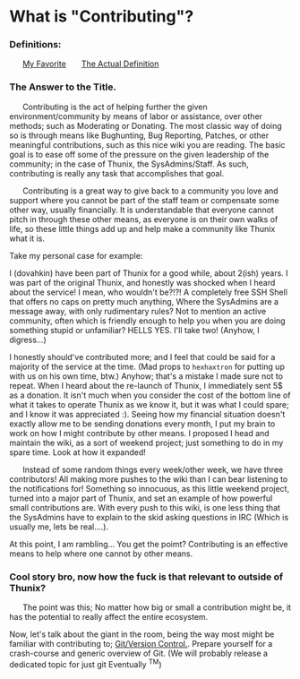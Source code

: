 # What is "Contributing"?

### Definitions:
&nbsp;&nbsp;&nbsp;&nbsp;&nbsp;&nbsp;[My Favorite](https://www.urbandictionary.com/define.php?term=contributing)
&nbsp;&nbsp;&nbsp;&nbsp;&nbsp;&nbsp;[The Actual Definition](https://www.dictionary.com/browse/contributing)

### The Answer to the Title.
&nbsp;&nbsp;&nbsp;&nbsp;&nbsp;&nbsp;Contributing is the act of helping further the given environment/community by means of labor or assistance, over other methods; such as Moderating or Donating.
The most classic way of doing so is through means like Bughunting, Bug Reporting, Patches, or other meaningful contributions, such as this nice wiki you are reading.
The basic goal is to ease off some of the pressure on the given leadership of the community; in the case of Thunix, the SysAdmins/Staff. As such, contributing is really any task that accomplishes that goal.

&nbsp;&nbsp;&nbsp;&nbsp;&nbsp;&nbsp;Contributing is a great way to give back to a community you love and support where you cannot be part of the staff team or compensate some other way, usually financially.
It is understandable that everyone cannot pitch in through these other means, as everyone is on their own walks of life, so these little things add up and help make a community like Thunix what it is.

Take my personal case for example:

I (dovahkin) have been part of Thunix for a good while, about 2(ish) years. I was part of the original Thunix, and honestly was shocked when I heard about the service!
I mean, who wouldn't be?!?! A completely free SSH Shell that offers no caps on pretty much anything, Where the SysAdmins are a message away, with only rudimentary rules? Not to mention an active community, often which is friendly enough to help you when you are doing something stupid or unfamiliar?
HELLS YES. I'll take two! (Anyhow, I digress...)

I honestly should've contributed more; and I feel that could be said for a majority of the service at the time.
(Mad props to ``hexhaxtron`` for putting up with us on his own time, btw.)
Anyhow; that's a mistake I made sure not to repeat. When I heard about the re-launch of Thunix, I immediately sent 5$ as a donation.
It isn't much when you consider the cost of the bottom line of what it takes to operate Thunix as we know it, but it was what I could spare; and I know it was appreciated :).
Seeing how my financial situation doesn't exactly allow me to be sending donations every month, I put my brain to work on how I might contribute by other means.
I proposed I head and maintain the wiki, as a sort of weekend project; just something to do in my spare time. Look at how it expanded!

&nbsp;&nbsp;&nbsp;&nbsp;&nbsp;&nbsp;Instead of some random things every week/other week, we have three contributors! All making more pushes to the wiki than I can bear listening to the notifications for!
Something so innocuous, as this little weekend project, turned into a major part of Thunix, and set an example of how powerful small contributions are.
With every push to this wiki, is one less thing that the SysAdmins have to explain to the skid asking questions in IRC (Which is usually me, lets be real....).

At this point, I am rambling... You get the poimt? Contributing is an effective means to help where one cannot by other means.

### Cool story bro, now how the fuck is that relevant to outside of Thunix?

&nbsp;&nbsp;&nbsp;&nbsp;&nbsp;&nbsp;The point was this; No matter how big or small a contribution might be, it has the potential to really affect the entire ecosystem.

Now, let's talk about the giant in the room, being the way most might be familiar with contributing to; [Git/Version Control.](/top1_sub1). Prepare yourself for a crash-course and generic overview of Git. (We will probably release a dedicated topic for just git Eventually <sup>TM</sup>)
